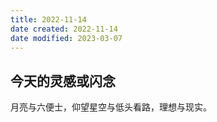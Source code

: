 ```yaml
---
title: 2022-11-14
date created: 2022-11-14
date modified: 2023-03-07
---
```


## 今天的灵感或闪念

月亮与六便士，仰望星空与低头看路，理想与现实。
